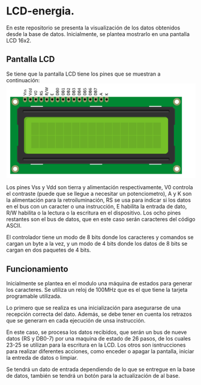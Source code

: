 # LCD-energia.

En este repositorio se presenta la visualización de los datos obtenidos desde la base de datos. Inicialmente, se plantea mostrarlo en una pantalla LCD 16x2.

## Pantalla LCD

Se tiene que la pantalla LCD tiene los pines que se muestran a continuación: 
![](https://github.com/Scramos/LCD-energia/blob/master/Docs/lcdpines.png)

Los pines Vss y Vdd son tierra y alimentación respectivamente, V0 controla el contraste (puede que se llegue a necesitar un potenciometro), A y K son la alimentación para la retroiluminación, RS se usa para indicar si los datos en el bus con un caracter o una instrucción, E habilita la entrada de dato, R/W habilita o la lectura o la escritura en el dispositivo. Los ocho pines restantes son el bus de datos, que en este caso serán caracteres del código ASCII.

El controlador tiene un modo de 8 bits donde los caracteres y comandos se cargan un byte a la vez, y un modo de 4 bits donde los datos de 8 bits se cargan en dos paquetes de 4 bits.

## Funcionamiento

Inicialmente se plantea en el modulo una máquina de estados para generar los caracteres. Se utiliza un reloj de 100MHz que es el que tiene la tarjeta programable utilizada. 

Lo primero que se realiza es una inicialización para asegurarse de una recepción correcta del dato. Además, se debe tener en cuenta los retrazos que se generarn en cada ejecución de unsa instrucción. 

En este caso, se procesa los datos recibidos, que serán un bus de nueve datos (RS y DB0-7) por una maquina de estado de 26 pasos, de los cuales 23-25 se utilizan para la escritura en la LCD. Los otros son isntrucciones para realizar diferentes acciones, como enceder o apagar la pantalla, iniciar la entreda de datos o limpiar.

Se tendrá un dato de entrada dependiendo de lo que se entregue en la base de datos, también se tendrá un botón para la actualización de al base.
